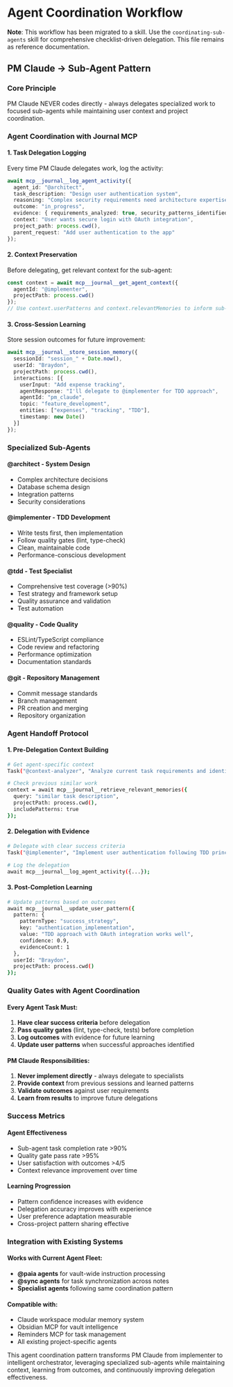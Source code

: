 # Agent Coordination Workflow

**Note**: This workflow has been migrated to a skill. Use the `coordinating-sub-agents` skill for comprehensive checklist-driven delegation. This file remains as reference documentation.

## PM Claude → Sub-Agent Pattern

### Core Principle
PM Claude NEVER codes directly - always delegates specialized work to focused sub-agents while maintaining user context and project coordination.

### Agent Coordination with Journal MCP

#### 1. **Task Delegation Logging**
Every time PM Claude delegates work, log the activity:
```typescript
await mcp__journal__log_agent_activity({
  agent_id: "@architect",
  task_description: "Design user authentication system",
  reasoning: "Complex security requirements need architecture expertise",
  outcome: "in_progress",
  evidence: { requirements_analyzed: true, security_patterns_identified: 3 },
  context: "User wants secure login with OAuth integration",
  project_path: process.cwd(),
  parent_request: "Add user authentication to the app"
});
```

#### 2. **Context Preservation**
Before delegating, get relevant context for the sub-agent:
```typescript
const context = await mcp__journal__get_agent_context({
  agentId: "@implementer",
  projectPath: process.cwd()
});
// Use context.userPatterns and context.relevantMemories to inform sub-agent
```

#### 3. **Cross-Session Learning**
Store session outcomes for future improvement:
```typescript
await mcp__journal__store_session_memory({
  sessionId: "session_" + Date.now(),
  userId: "Braydon",
  projectPath: process.cwd(),
  interactions: [{
    userInput: "Add expense tracking",
    agentResponse: "I'll delegate to @implementer for TDD approach",
    agentId: "pm_claude",
    topic: "feature_development", 
    entities: ["expenses", "tracking", "TDD"],
    timestamp: new Date()
  }]
});
```

### Specialized Sub-Agents

#### **@architect** - System Design
- Complex architecture decisions
- Database schema design
- Integration patterns
- Security considerations

#### **@implementer** - TDD Development  
- Write tests first, then implementation
- Follow quality gates (lint, type-check)
- Clean, maintainable code
- Performance-conscious development

#### **@tdd** - Test Specialist
- Comprehensive test coverage (>90%)
- Test strategy and framework setup
- Quality assurance and validation
- Test automation

#### **@quality** - Code Quality
- ESLint/TypeScript compliance
- Code review and refactoring
- Performance optimization
- Documentation standards

#### **@git** - Repository Management
- Commit message standards
- Branch management
- PR creation and merging
- Repository organization

### Agent Handoff Protocol

#### **1. Pre-Delegation Context Building**
```bash
# Get agent-specific context
Task("@context-analyzer", "Analyze current task requirements and identify optimal agent specialization")

# Check previous similar work
context = await mcp__journal__retrieve_relevant_memories({
  query: "similar task description",
  projectPath: process.cwd(),
  includePatterns: true
});
```

#### **2. Delegation with Evidence**
```bash
# Delegate with clear success criteria
Task("@implementer", "Implement user authentication following TDD principles. Context: [provide relevant patterns and memories]. Success criteria: tests pass, lint clean, type-safe.")

# Log the delegation
await mcp__journal__log_agent_activity({...});
```

#### **3. Post-Completion Learning**
```bash
# Update patterns based on outcomes
await mcp__journal__update_user_pattern({
  pattern: {
    patternType: "success_strategy",
    key: "authentication_implementation",
    value: "TDD approach with OAuth integration works well",
    confidence: 0.9,
    evidenceCount: 1
  },
  userId: "Braydon",
  projectPath: process.cwd()
});
```

### Quality Gates with Agent Coordination

#### **Every Agent Task Must:**
1. **Have clear success criteria** before delegation
2. **Pass quality gates** (lint, type-check, tests) before completion  
3. **Log outcomes** with evidence for future learning
4. **Update user patterns** when successful approaches identified

#### **PM Claude Responsibilities:**
1. **Never implement directly** - always delegate to specialists
2. **Provide context** from previous sessions and learned patterns
3. **Validate outcomes** against user requirements
4. **Learn from results** to improve future delegations

### Success Metrics

#### **Agent Effectiveness**
- Sub-agent task completion rate >90%
- Quality gate pass rate >95% 
- User satisfaction with outcomes >4/5
- Context relevance improvement over time

#### **Learning Progression**  
- Pattern confidence increases with evidence
- Delegation accuracy improves with experience
- User preference adaptation measurable
- Cross-project pattern sharing effective

### Integration with Existing Systems

#### **Works with Current Agent Fleet:**
- **@paia agents** for vault-wide instruction processing
- **@sync agents** for task synchronization across notes
- **Specialist agents** following same coordination pattern

#### **Compatible with:**
- Claude workspace modular memory system
- Obsidian MCP for vault intelligence  
- Reminders MCP for task management
- All existing project-specific agents

This agent coordination pattern transforms PM Claude from implementer to intelligent orchestrator, leveraging specialized sub-agents while maintaining context, learning from outcomes, and continuously improving delegation effectiveness.